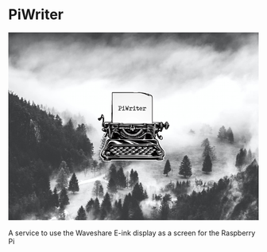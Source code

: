 # PiWriter

![preview image](preview.png)

A service to use the Waveshare E-ink display as a screen for the Raspberry Pi 
